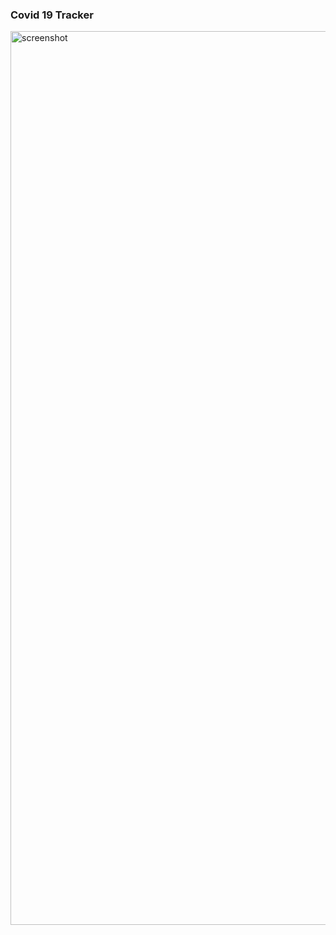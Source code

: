 ### Covid 19 Tracker

<img width="1430" alt="screenshot" src="https://user-images.githubusercontent.com/24802799/107806347-979b1600-6d1b-11eb-84bb-f24cc33f206a.png">
